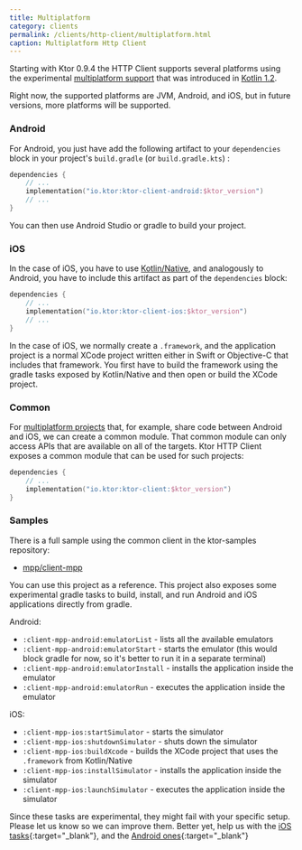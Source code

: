 ```yaml
---
title: Multiplatform
category: clients
permalink: /clients/http-client/multiplatform.html
caption: Multiplatform Http Client 
---
```


Starting with Ktor 0.9.4 the HTTP Client supports several platforms using the experimental [multiplatform support](https://kotlinlang.org/docs/reference/multiplatform.html)
that was introduced in [Kotlin 1.2](https://blog.jetbrains.com/kotlin/2017/11/kotlin-1-2-released/).

Right now, the supported platforms are JVM, Android, and iOS, but in future versions, more platforms will be supported.

### Android

For Android, you just have add the following artifact to your `dependencies` block in your project's `build.gradle` (or `build.gradle.kts`) :

```kotlin
dependencies {
    // ...
    implementation("io.ktor:ktor-client-android:$ktor_version")
    // ...
}
```

You can then use Android Studio or gradle to build your project.

### iOS

In the case of iOS, you have to use [Kotlin/Native](https://github.com/JetBrains/kotlin-native), and analogously to Android, you have to include this artifact as part of the `dependencies` block:

```kotlin
dependencies {
    // ...
    implementation("io.ktor:ktor-client-ios:$ktor_version")
    // ...
}
```

In the case of iOS, we normally create a `.framework`, and the application project is a normal XCode project written either in Swift or Objective-C that includes that framework.
You first have to build the framework using the gradle tasks exposed by Kotlin/Native and then open or build the XCode project. 

### Common

For [multiplatform projects](https://kotlinlang.org/docs/reference/multiplatform.html) that, for example, share code between Android and iOS, we can create a common module.
That common module can only access APIs that are available on all of the targets.
Ktor HTTP Client exposes a common module that can be used for such projects:

```kotlin
dependencies {
    // ...
    implementation("io.ktor:ktor-client:$ktor_version")
}
```

### Samples

There is a full sample using the common client in the ktor-samples repository:

* [mpp/client-mpp](https://github.com/ktorio/ktor-samples/tree/master/mpp/client-mpp)

You can use this project as a reference.
This project also exposes some experimental gradle tasks to build, install, and run Android and iOS applications directly from gradle.

Android:

* `:client-mpp-android:emulatorList` - lists all the available emulators
* `:client-mpp-android:emulatorStart` - starts the emulator (this would block gradle for now, so it's better to run it in a separate terminal)
* `:client-mpp-android:emulatorInstall` - installs the application inside the emulator
* `:client-mpp-android:emulatorRun` - executes the application inside the emulator

iOS:

* `:client-mpp-ios:startSimulator` - starts the simulator
* `:client-mpp-ios:shutdownSimulator` - shuts down the simulator
* `:client-mpp-ios:buildXcode` - builds the XCode project that uses the `.framework` from Kotlin/Native
* `:client-mpp-ios:installSimulator` - installs the application inside the simulator
* `:client-mpp-ios:launchSimulator` - executes the application inside the simulator

Since these tasks are experimental, they might fail with your specific setup. 
Please let us know so we can improve them. 
Better yet, help us with the [iOS tasks](https://github.com/ktorio/ktor-samples/blob/master/mpp/client-mpp/ios/build.gradle){:target="_blank"}, and the [Android ones](https://github.com/ktorio/ktor-samples/blob/master/mpp/client-mpp/android/build.gradle){:target="_blank"}
